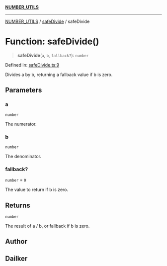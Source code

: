 [**NUMBER_UTILS**](../../README.md)

***

[NUMBER_UTILS](../../README.md) / [safeDivide](../README.md) / safeDivide

# Function: safeDivide()

> **safeDivide**(`a`, `b`, `fallback?`): `number`

Defined in: [safeDivide.ts:9](https://github.com/dailker/everyutil/blob/483b8bac7542bbca68c14daba34579f97fabc512/src/number/safeDivide.ts#L9)

Divides a by b, returning a fallback value if b is zero.

## Parameters

### a

`number`

The numerator.

### b

`number`

The denominator.

### fallback?

`number` = `0`

The value to return if b is zero.

## Returns

`number`

The result of a / b, or fallback if b is zero.

## Author

## Dailker
